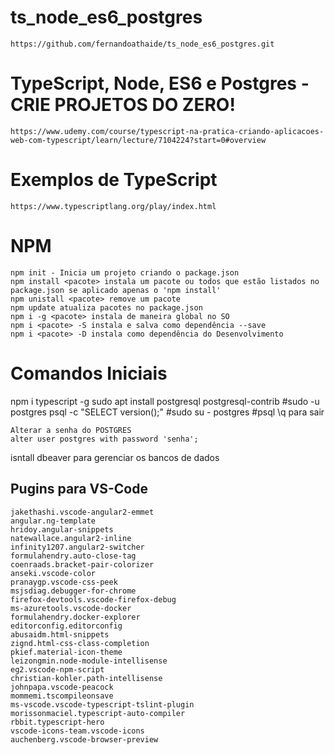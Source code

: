 # ts_node_es6_postgres
    https://github.com/fernandoathaide/ts_node_es6_postgres.git

# TypeScript, Node, ES6 e Postgres - CRIE PROJETOS DO ZERO!
    https://www.udemy.com/course/typescript-na-pratica-criando-aplicacoes-web-com-typescript/learn/lecture/7104224?start=0#overview

# Exemplos de TypeScript
    https://www.typescriptlang.org/play/index.html

# NPM
    npm init - Inicia um projeto criando o package.json
    npm install <pacote> instala um pacote ou todos que estão listados no package.json se aplicado apenas o 'npm install'
    npm unistall <pacote> remove um pacote
    npm update atualiza pacotes no package.json
    npm i -g <pacote> instala de maneira global no SO
    npm i <pacote> -S instala e salva como dependência --save
    npm i <pacote> -D instala como dependência do Desenvolvimento

# Comandos Iniciais
npm i typescript -g
sudo apt install postgresql postgresql-contrib
    #sudo -u postgres psql -c "SELECT version();"
    #sudo su - postgres
    #psql
    \q para sair

    Alterar a senha do POSTGRES 
    alter user postgres with password 'senha';

isntall dbeaver para gerenciar os bancos de dados

## Pugins para VS-Code
    jakethashi.vscode-angular2-emmet
    angular.ng-template
    hridoy.angular-snippets
    natewallace.angular2-inline
    infinity1207.angular2-switcher
    formulahendry.auto-close-tag
    coenraads.bracket-pair-colorizer
    anseki.vscode-color
    pranaygp.vscode-css-peek
    msjsdiag.debugger-for-chrome
    firefox-devtools.vscode-firefox-debug
    ms-azuretools.vscode-docker
    formulahendry.docker-explorer
    editorconfig.editorconfig
    abusaidm.html-snippets
    zignd.html-css-class-completion
    pkief.material-icon-theme
    leizongmin.node-module-intellisense
    eg2.vscode-npm-script
    christian-kohler.path-intellisense
    johnpapa.vscode-peacock
    mommemi.tscompileonsave
    ms-vscode.vscode-typescript-tslint-plugin
    morissonmaciel.typescript-auto-compiler
    rbbit.typescript-hero
    vscode-icons-team.vscode-icons
    auchenberg.vscode-browser-preview